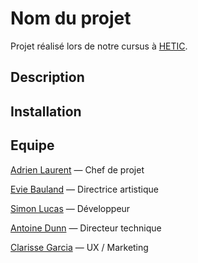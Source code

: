 # Nom du projet

Projet réalisé lors de notre cursus à [HETIC](http://www.hetic.net/ "HETIC").

## Description

## Installation

## Equipe

[Adrien Laurent](https://dribbble.com/Adrien_Laurent) — Chef de projet

[Evie Bauland](https://www.behance.net/eviebauland) — Directrice artistique

[Simon Lucas](http://github.com/Reelwens) — Développeur

[Antoine Dunn](https://antoine-dunn.fr) — Directeur technique

[Clarisse Garcia](https://www.linkedin.com/in/clarisse-garcia-53155012a) — UX / Marketing
